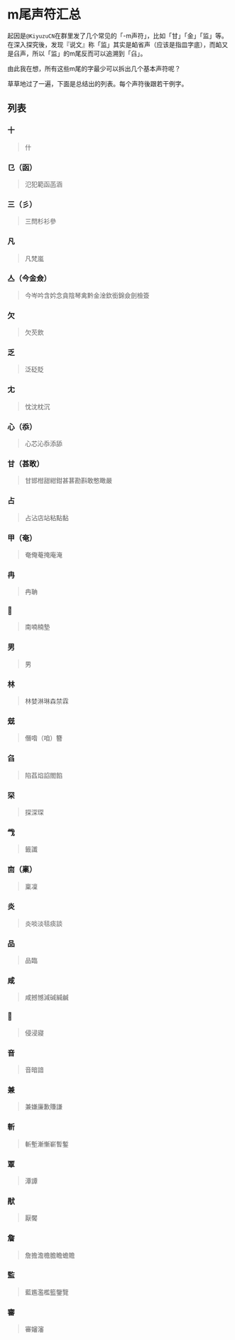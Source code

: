 # m尾声符汇总

起因是`@KiyuzuCN`在群里发了几个常见的「-m声符」，比如「甘」「金」「监」等。在深入探究後，发现『说文』称「监」其实是䘓省声（应该是指皿字底），而䘓又是臽声，所以「监」的m尾反而可以追溯到「臽」。

由此我在想，所有这些m尾的字最少可以拆出几个基本声符呢？

草草地过了一遍，下面是总结出的列表。每个声符後跟若干例字。

## 列表

### 十

> 什

### 㔾（函）

> 氾犯範函菡涵

### 三（彡）

> 三閆杉衫參

### 凡

> 凡梵嵐

### 亼（今金僉）

> 今岑吟含妗念貪陰琴禽黔金淦欽銜錦僉劍檢簽

### 欠

> 欠芡飲

### 乏

> 泛砭貶

### 冘

> 忱沈枕沉

### 心（忝）

> 心芯沁忝添舔

### 甘（甚敢）

> 甘邯柑甜紺鉗甚葚勘斟敢憨瞰嚴

### 占

> 占沾店站粘點黏

### 甲（奄）

> 奄俺菴掩庵淹

### 冉

> 冉聃

### 𢆉

> 南喃楠墊

### 男

> 男

### 林

> 林婪淋琳森禁霖

### 兓

> 僭喒（咱）簪

### 臽

> 陷萏焰諂閻餡

### 罙

> 探深琛

### 㦰

> 籤讖

### 㐭（稟）

> 稟凜

### 炎

> 炎啖淡毯痰談

### 品

> 品臨

### 咸

> 咸撼憾減碱緘鹹

### 𠬶

> 侵浸寢

### 音

> 音暗諳

### 兼

> 兼嫌廉歉賺謙

### 斬

> 斬塹漸慚嶄暫鏨

### 覃

> 潭譚

### 猒

> 厭饜

### 詹

> 詹擔澹檐膽瞻蟾贍

### 監

> 藍尷濫檻籃鑒覽

### 審

> 審嬸瀋
